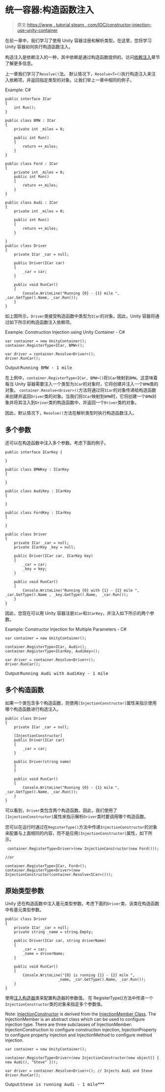 # 统一容器:构造函数注入

> 原文:[https://www . tutorial stearn . com/IOC/constructor-injection-use-unity-container](https://www.tutorialsteacher.com/ioc/constructor-injection-using-unity-container)

在前一章中，我们学习了使用 Unity 容器注册和解析类型。在这里，您将学习 Unity 容器如何执行构造函数注入。

构造注入是依赖注入的一种，其中依赖是通过构造函数提供的。访问[依赖注入](/ioc/dependency-injection)章节了解更多信息。

上一章我们学习了`Resolve()`法。 默认情况下，`Resolve<T>()`执行构造注入来注入依赖项，并返回指定类型的对象。让我们举上一章中相同的例子。

Example: C# 

```
public interface ICar
{
    int Run();
}

public class BMW : ICar
{
    private int _miles = 0;

    public int Run()
    {
        return ++_miles;
    }
}

public class Ford : ICar
{
    private int _miles = 0;
    public int Run()
    {
        return ++_miles;
    }
}

public class Audi : ICar
{
    private int _miles = 0;

    public int Run()
    {
        return ++_miles;
    }

}
public class Driver
{
    private ICar _car = null;

    public Driver(ICar car)
    {
        _car = car;
    }

    public void RunCar()
    {
        Console.WriteLine("Running {0} - {1} mile ", _car.GetType().Name, _car.Run());
    }
} 
```

如上图所示，`Driver`类接受构造函数中类型为`ICar`的对象。因此，Unity 容器将通过如下所示的构造函数注入依赖项。

Example: Construction Injection using Unity Container - C# 

```
var container = new UnityContainer();
container.RegisterType<ICar, BMW>();

var driver = container.Resolve<Driver>();
driver.RunCar(); 
```

Output:<samp>Running BMW - 1 mile</samp>

在上例中，`container.RegisterType<ICar, BMW>()`将`ICar`映射到`BMW`。这意味着每当 Unity 容器需要注入一个类型为`ICar`的对象时，它将创建并注入一个`BMW`类的对象。 `container.Resolve<driver>()`方法将通过将`ICar`的对象传递给构造函数来创建并返回`Driver`类的对象。当我们将`ICar`映射到`BMW`时，它将创建一个`BMW`对象并将其注入到`Driver`类的构造函数中，并返回一个`Driver`类的对象。

因此，默认情况下，`Resolve()`方法在解析类型时执行构造函数注入。

## 多个参数

还可以在构造函数中注入多个参数。考虑下面的例子。

```
public interface ICarKey { 

}

public class BMWKey : ICarKey 
{

}

public class AudiKey : ICarKey 
{

}

public class FordKey : ICarKey 
{

}

public class Driver
{
    private ICar _car = null;
    private ICarKey _key = null;

    public Driver(ICar car, ICarKey key) 
    {
        _car = car;
        _key = key;
    }

    public void RunCar()
    {
        Console.WriteLine("Running {0} with {1} - {2} mile ", _car.GetType().Name , _key.GetType().Name,  _car.Run());
    }
} 
```

因此，您现在可以用 Unity 容器注册`ICar`和`ICarKey`，并注入如下所示的两个参数。

Example: Constructor Injection for Multiple Parameters - C# 

```
var container = new UnityContainer();

container.RegisterType<ICar, Audi>();
container.RegisterType<ICarKey, AudiKey>();

var driver = container.Resolve<Driver>();
driver.RunCar(); 
```

Output:<samp>Running Audi with AudiKey - 1 mile</samp>

## 多个构造函数

如果一个类包含多个构造函数，则使用`[InjectionConstructor]`属性来指示使用哪个构造函数进行构造注入。

```
public class Driver
{
    private ICar _car = null;

    [InjectionConstructor]
    public Driver(ICar car)
    {
        _car = car;
    }

    public Driver(string name)
    {
    }

    public void RunCar()
    {
        Console.WriteLine("Running {0} - {1} mile ", _car.GetType().Name, _car.Run());
    }
} 
```

可以看到，`Driver`类包含两个构造函数。因此，我们使用了`[InjectionConstructor]`属性来指示解析`Driver`类时要调用哪个构造函数。

您可以在运行时通过在`RegisterType()`方法中传递`InjectionConstructor`的对象来配置与上面相同的内容，而不是应用`[InjectionConstructor]`属性，如下所示。

```
 container.RegisterType<Driver>(new InjectionConstructor(new Ford()));

//or 

container.RegisterType<ICar, Ford>();
container.RegisterType<Driver>(new InjectionConstructor(container.Resolve<ICar>())); 
```

## 原始类型参数

Unity 还在构造函数中注入基元类型参数。考虑下面的`Driver`类，该类在构造函数中有基元类型参数。

```
public class Driver
{
    private ICar _car = null;
    private string _name = string.Empty;

    public Driver(ICar car, string driverName)
    {
        _car = car;
        _name = driverName;
    }

    public void RunCar()
    {
        Console.WriteLine("{0} is running {1} - {2} mile ", 
                        _name, _car.GetType().Name, _car.Run());
    }
} 
```

使用[注入构造器](https://msdn.microsoft.com/en-us/library/microsoft.practices.unity.injectionconstructor.aspx "InjectionConstructor on MSDN")类来配置构造器的参数值。 在 RegisterType()方法中传递一个`InjectionConstructor`类的对象来指定多个参数值。

Note: [InjectionConstructor](https://msdn.microsoft.com/en-us/library/microsoft.practices.unity.injectionconstructor.aspx "InjectionConstructor on MSDN") is derived from the [InjectionMember Class](https://msdn.microsoft.com/en-us/library/microsoft.practices.unity.injectionmember.aspx "InjectionMember"). The InjectionMember is an abstract class which can be used to configure injection type. There are three subclasses of InjectionMember: InjectionConstruction to configure construction injection, InjectionProperty to configure property injection and InjectionMethod to configure method injection.

```
var container = new UnityContainer();

container.RegisterType<Driver>(new InjectionConstructor(new object[] { new Audi(), "Steve" }));

var driver = container.Resolve<Driver>(); // Injects Audi and Steve
driver.RunCar(); 
```

Output:<samp>Steve is running Audi - 1 mile</samp>***